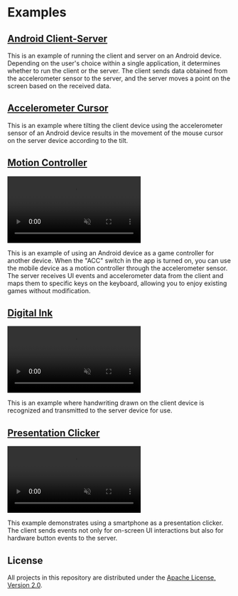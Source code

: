# Examples

## [Android Client-Server](./android-client-server)

This is an example of running the client and server on an Android device. Depending on the user's choice within a single application, it determines whether to run the client or the server. The client sends data obtained from the accelerometer sensor to the server, and the server moves a point on the screen based on the received data.

## [Accelerometer Cursor](./accelerometer-cursor)

This is an example where tilting the client device using the accelerometer sensor of an Android device results in the movement of the mouse cursor on the server device according to the tilt.

## [Motion Controller](./motion-controller)

<video src="https://user-images.githubusercontent.com/6410412/284037217-6dbbdcce-1cf4-4c92-b903-15f670bfa9bc.mp4" muted controls></video>

This is an example of using an Android device as a game controller for another device. When the "ACC" switch in the app is turned on, you can use the mobile device as a motion controller through the accelerometer sensor. The server receives UI events and accelerometer data from the client and maps them to specific keys on the keyboard, allowing you to enjoy existing games without modification.

## [Digital Ink](./digital-ink)

<video src="https://user-images.githubusercontent.com/6410412/283980631-8f5c7edd-e4a7-4c83-b8d7-48e9bf82472b.mp4" muted controls></video>

This is an example where handwriting drawn on the client device is recognized and transmitted to the server device for use.

## [Presentation Clicker](./presentation-clicker)

<video src="https://user-images.githubusercontent.com/6410412/284578042-cc12f221-8f59-4711-8f33-2b1a11064220.mp4" muted controls></video>

This example demonstrates using a smartphone as a presentation clicker. The client sends events not only for on-screen UI interactions but also for hardware button events to the server.

## License

All projects in this repository are distributed under the [Apache License, Version 2.0](LICENSE).
